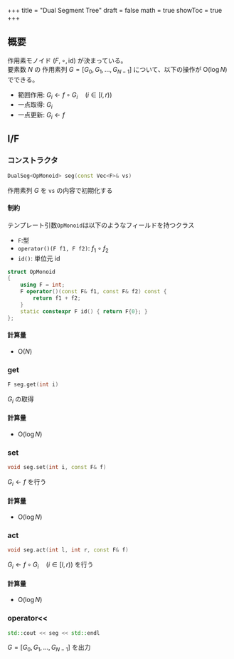 +++
title = "Dual Segment Tree"
draft = false
math = true
showToc = true
+++

## 概要

作用素モノイド $(F, \circ, \mathrm{id})$ が決まっている。  
要素数 $N$ の 作用素列 $G = \lbrack G _ 0, G _ 1, \dots, G _ {N-1}\rbrack$ について、以下の操作が $\mathrm{O}(\log N)$ でできる。

- 範囲作用: $G _ i \leftarrow f \circ G _ i \quad (i \in \lbrack l, r) )$
- 一点取得: $G _ i$
- 一点更新: $G _ i \leftarrow f$


## I/F

### コンストラクタ

```cpp
DualSeg<OpMonoid> seg(const Vec<F>& vs)
```

作用素列 $G$ を `vs` の内容で初期化する

#### 制約

テンプレート引数`OpMonoid`は以下のようなフィールドを持つクラス

- `F`:型
- `operator()(F f1, F f2)`: $f _ 1 \circ f _ 2$
- `id()`: 単位元 $\mathrm{id}$

```cpp
struct OpMonoid
{
    using F = int;
    F operator()(const F& f1, const F& f2) const { 
        return f1 + f2;
    }
    static constexpr F id() { return F{0}; }
};
```

#### 計算量

- $\mathrm{O}(N)$

### get

```cpp
F seg.get(int i)
```

$G _ i$ の取得

#### 計算量

- $\mathrm{O}(\log N)$

### set

```cpp
void seg.set(int i, const F& f)
```

$G _ i \leftarrow f$ を行う

#### 計算量

- $\mathrm{O}(\log N)$

### act

```cpp
void seg.act(int l, int r, const F& f)
```

$G _ i \leftarrow f \circ G _ i \quad (i \in \lbrack l, r) )$ を行う

#### 計算量

- $\mathrm{O}(\log N)$

### operator<<

```cpp
std::cout << seg << std::endl
```

$G = \lbrack G _ 0, G _ 1, \dots, G _ {N-1} \rbrack$ を出力

